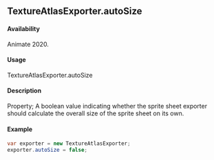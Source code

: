 ## TextureAtlasExporter.autoSize

#### Availability

Animate 2020.

#### Usage

TextureAtlasExporter.autoSize

#### Description

Property; A boolean value indicating whether the sprite sheet exporter should calculate the overall size of the sprite
sheet on its own.

#### Example

``` java script
var exporter = new TextureAtlasExporter;
exporter.autoSize = false;
````